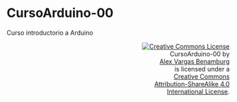 # CursoArduino-00
Curso introductorio a Arduino

<p align="right">
<a rel="license" href="http://creativecommons.org/licenses/by-sa/4.0/"><img alt="Creative Commons License" style="border-width:0" src="https://i.creativecommons.org/l/by-sa/4.0/88x31.png" /></a><br /><span xmlns:dct="http://purl.org/dc/terms/" property="dct:title">CursoArduino-00</span> by <a xmlns:cc="http://creativecommons.org/ns#" href="https://github.com/alxelaex/CursoArduino-00.git" property="cc:attributionName" rel="cc:attributionURL">
<br />Alex Vargas Benamburg</a><br/> is licensed under a <a rel="license" href="http://creativecommons.org/licenses/by-sa/4.0/"><br />Creative Commons <br />Attribution-ShareAlike 4.0<br /> International License</a>.
</p>
